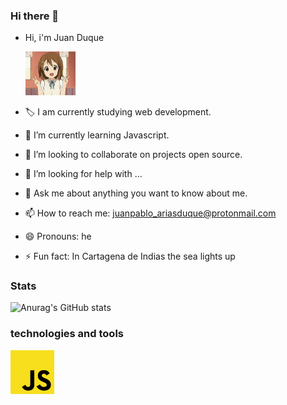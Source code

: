 ### Hi there 👋

- Hi, i'm Juan Duque 
    
    <img src="img/k-on-yui-hirasawa.gif" width="80px">
 
- 🏷 I am currently studying web development.
- 🌱 I’m currently learning Javascript.                         
- 👯 I’m looking to collaborate on projects open source.
- 🤔 I’m looking for help with ...
- 💬 Ask me about anything you want to know about me.
- 📫 How to reach me: juanpablo_ariasduque@protonmail.com
- 😄 Pronouns: he
- ⚡ Fun fact: In Cartagena de Indias the sea lights up

### Stats

![Anurag's GitHub stats](https://github-readme-stats.vercel.app/api?username=Boudgnosis&show_icons=true&theme=radical)

### technologies and tools
<img src="img/javascript.svg.png" width="70px">









